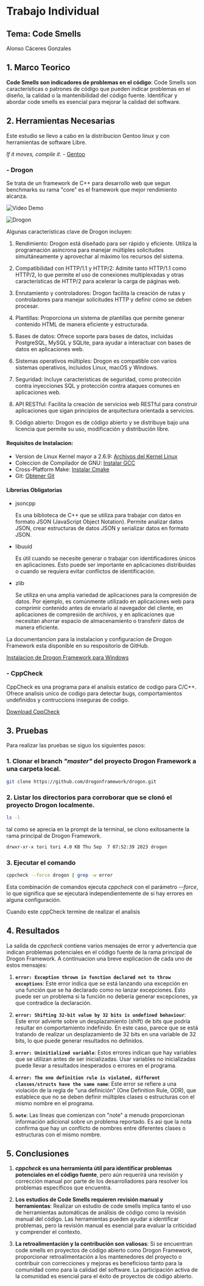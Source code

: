 # Trabajo Individual

## Tema: Code Smells

Alonso Cáceres Gonzales

## 1. Marco Teorico

**Code Smells son indicadores de problemas en el código**: Code Smells son características o patrones de código que pueden indicar problemas en el diseño, la calidad o la mantenibilidad del código fuente. Identificar y abordar code smells es esencial para mejorar la calidad del software.

## 2. Herramientas Necesarias

Este estudio se llevo a cabo en la distribucion Gentoo linux y con herramientas de software Libre.

<em>If it moves, compile it.</em> - [Gentoo](https://www.gentoo.org/)

### - Drogon

Se trata de un framework de C++ para desarrollo web que segun benchmarks su rama "core" es el framework que mejor rendimiento alcanza. 

![Video Demo](https://ulima-edu-pe.zoom.us/rec/share/1RC_Ke3A0apAN7V45snthxxvPgiwRA6wp4wfmNXgq7ntMevccJMKnj3N3S0ad_Tg.SZ-BUaLjLWUTaCkA)

![Drogon](https://github.com/DarkShadow76/ArquiSoft-Grupo1/blob/master/trabajoIndividual/AlonsoCaceres/benchmark.png)

Algunas características clave de Drogon incluyen:

  1. Rendimiento: Drogon está diseñado para ser rápido y eficiente. Utiliza la programación asíncrona para manejar múltiples solicitudes simultáneamente y aprovechar al máximo los recursos del sistema.

  2. Compatibilidad con HTTP/1.1 y HTTP/2: Admite tanto HTTP/1.1 como HTTP/2, lo que permite el uso de conexiones multiplexadas y otras características de HTTP/2 para acelerar la carga de páginas web.

  3. Enrutamiento y controladores: Drogon facilita la creación de rutas y controladores para manejar solicitudes HTTP y definir cómo se deben procesar.

  4. Plantillas: Proporciona un sistema de plantillas que permite generar contenido HTML de manera eficiente y estructurada.

  5. Bases de datos: Ofrece soporte para bases de datos, incluidas PostgreSQL, MySQL y SQLite, para ayudar a interactuar con bases de datos en aplicaciones web.

  6. Sistemas operativos múltiples: Drogon es compatible con varios sistemas operativos, incluidos Linux, macOS y Windows.

  7. Seguridad: Incluye características de seguridad, como protección contra inyecciones SQL y protección contra ataques comunes en aplicaciones web.

  8. API RESTful: Facilita la creación de servicios web RESTful para construir aplicaciones que sigan principios de arquitectura orientada a servicios.

  9. Código abierto: Drogon es de código abierto y se distribuye bajo una licencia que permite su uso, modificación y distribución libre.

#### Requisitos de Instalacion:

- Version de Linux Kernel mayor a 2.6.9: [Archivos del Kernel Linux](https://www.kernel.org/)
- Coleccion de Compilador de GNU: [Instalar GCC](https://gcc.gnu.org/)
- Cross-Platform Make: [Instalar Cmake](https://github.com/drogonframework/drogon/wiki/ENG-02-Installation)
- Git: [Obtener Git](https://git-scm.com/)

#### Librerias Obligatorias
 
- jsoncpp

  Es una biblioteca de C++ que se utiliza para trabajar con datos en formato JSON (JavaScript Object Notation). Permite analizar datos JSON, crear estructuras de datos JSON y serializar datos en formato JSON.

- libuuid

  Es útil cuando se necesite generar o trabajar con identificadores únicos en aplicaciones. Esto puede ser importante en aplicaciones distribuidas o cuando se requiera evitar conflictos de identificación.

- zlib

  Se utiliza en una amplia variedad de aplicaciones para la compresión de datos. Por ejemplo, es comúnmente utilizado en aplicaciones web para comprimir contenido antes de enviarlo al navegador del cliente, en aplicaciones de compresión de archivos, y en aplicaciones que necesitan ahorrar espacio de almacenamiento o transferir datos de manera eficiente.

La documentancion para la instalacion y configuracion de Drogon Framework esta disponible en su respositorio de GitHub.

[Instalacion de Drogon Framework para Windows](https://github.com/drogonframework/drogon/wiki/ENG-02-Installation#windows)

### - CppCheck

CppCheck es una programa para el analisis estatico de codigo para C/C++. Ofrece analisis unico de codigo para detectar bugs, comportamientos undefinidos y contruccions inseguras de codigo.

[Download CppCheck](https://cppcheck.sourceforge.io/)

## 3. Pruebas

Para realizar las pruebas se siguo los siguientes pasos:

### 1. Clonar el branch <em>"master"</em> del proyecto Drogon Framework a una carpeta local.

```bash
git clone https://github.com/drogonframework/drogon.git
```

### 2. Listar los directorios para corroborar que se clonó el proyecto Drogon localmente.

```bash
ls -l
```
tal como se aprecia en la prompt de la terminal, se clono exitosamente la rama principal de Drogon Framework.

```bash
drwxr-xr-x tori tori 4.0 KB Thu Sep  7 07:52:39 2023 drogon
```

### 3. Ejecutar el comando

```bash
cppcheck --force drogon | grep -w error
```

Esta combinación de comandos ejecuta <em>cppcheck</em> con el parámetro <em>--force</em>, lo que significa que se ejecutará independientemente de si hay errores en alguna configuración.

Cuando este cppCheck termine de realizar el analisis

## 4. Resultados

La salida de <em>cppcheck</em> contiene varios mensajes de error y advertencia que indican problemas potenciales en el código fuente de la rama principal de Drogon Framework. A continuacion una breve explicacion de cada uno de estos mensajes:

1. **`error: Exception thrown in function declared not to throw exceptions`**: Este error indica que se está lanzando una excepción en una función que se ha declarado como no lanzar excepciones. Esto puede ser un problema si la función no debería generar excepciones, ya que contradice la declaración.

2. **`error: Shifting 32-bit value by 32 bits is undefined behaviour`**: Este error advierte sobre un desplazamiento (shift) de bits que podría resultar en comportamiento indefinido. En este caso, parece que se está tratando de realizar un desplazamiento de 32 bits en una variable de 32 bits, lo que puede generar resultados no definidos.

3. **`error: Uninitialized variable`**: Estos errores indican que hay variables que se utilizan antes de ser inicializadas. Usar variables no inicializadas puede llevar a resultados inesperados o errores en el programa.

4. **`error: The one definition rule is violated, different classes/structs have the same name`**: Este error se refiere a una violación de la regla de "una definición" (One Definition Rule, ODR), que establece que no se deben definir múltiples clases o estructuras con el mismo nombre en el programa.

5. **`note`**: Las líneas que comienzan con "note" a menudo proporcionan información adicional sobre un problema reportado. Es asi que la nota confirma que hay un conflicto de nombres entre diferentes clases o estructuras con el mismo nombre.

## 5. Conclusiones

1. **<em>cppcheck</em> es una herramienta útil para identificar problemas potenciales en el código fuente**, pero aún requerirá una revisión y corrección manual por parte de los desarrolladores para resolver los problemas específicos que encuentra.


2. **Los estudios de Code Smells requieren revisión manual y herramientas**: Realizar un estudio de code smells implica tanto el uso de herramientas automáticas de análisis de código como la revisión manual del código. Las herramientas pueden ayudar a identificar problemas, pero la revisión manual es esencial para evaluar la criticidad y comprender el contexto.

3. **La retroalimentación y la contribución son valiosas**: Si se encuentran code smells en proyectos de código abierto como Drogon Framework, proporcionar retroalimentación a los mantenedores del proyecto o contribuir con correcciones y mejoras es beneficioso tanto para la comunidad como para la calidad del software. La participación activa de la comunidad es esencial para el éxito de proyectos de código abierto.
